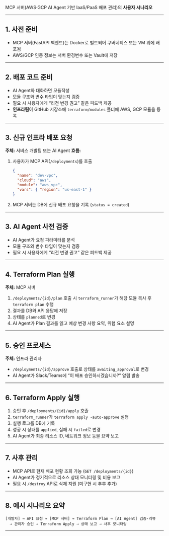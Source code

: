 MCP 서버(AWS·GCP AI Agent 기반 IaaS/PaaS 배포 관리)의 **사용자 시나리오**


---

## 1. 사전 준비

* MCP 서버(FastAPI 백엔드)는 Docker로 빌드되어 쿠버네티스 또는 VM 위에 배포됨
* AWS/GCP 인증 정보는 서버 환경변수 또는 Vault에 저장

---

## 2. 배포 코드 준비

* AI Agent와 대화하면 모듈작성
* 모듈 구조와 변수 타입이 맞는지 검증
* 필요 시 사용자에게 “리전 변경 권고” 같은 피드백 제공
* **인프라팀**이 GitHub 저장소에 `terraform/modules` 폴더에 AWS, GCP 모듈을 등록

---

## 3. 신규 인프라 배포 요청

**주체:** 서비스 개발팀 또는 AI Agent
**흐름:**

1. 사용자가 MCP API(`/deployments`)를 호출

   ```json
   {
     "name": "dev-vpc",
     "cloud": "aws",
     "module": "aws_vpc",
     "vars": { "region": "us-east-1" }
   }
   ```
2. MCP 서버는 DB에 신규 배포 요청을 기록 (`status = created`)

---

## 3. AI Agent 사전 검증

* AI Agent가 요청 파라미터를 분석
* 모듈 구조와 변수 타입이 맞는지 검증
* 필요 시 사용자에게 “리전 변경 권고” 같은 피드백 제공

---

## 4. Terraform Plan 실행

**주체:** MCP 서버

1. `/deployments/{id}/plan` 호출 시 `terraform_runner`가 해당 모듈 복사 후 `terraform plan` 수행
2. 결과를 DB와 API 응답에 저장
3. 상태를 `planned`로 변경
4. AI Agent가 Plan 결과를 읽고 예상 변경 사항 요약, 위험 요소 설명

---

## 5. 승인 프로세스

**주체:** 인프라 관리자

* `/deployments/{id}/approve` 호출로 상태를 `awaiting_approval`로 변경
* AI Agent가 Slack/Teams에 “이 배포 승인하시겠습니까?” 알림 발송

---

## 6. Terraform Apply 실행

1. 승인 후 `/deployments/{id}/apply` 호출
2. `terraform_runner`가 `terraform apply -auto-approve` 실행
3. 실행 로그를 DB에 기록
4. 성공 시 상태를 `applied`, 실패 시 `failed`로 변경
5. AI Agent가 최종 리소스 ID, 네트워크 정보 등을 요약 보고

---

## 7. 사후 관리

* MCP API로 현재 배포 현황 조회 가능 (`GET /deployments/{id}`)
* AI Agent가 정기적으로 리소스 상태 모니터링 및 비용 보고
* 필요 시 `/destroy` API로 삭제 지원 (미구현 시 추후 추가)

---

## 8. 예시 시나리오 요약

```
[개발자] → API 요청 → [MCP 서버] → Terraform Plan → [AI Agent] 검증·리뷰
  → 관리자 승인 → Terraform Apply → 상태 보고 → 사후 모니터링
```

---


